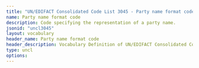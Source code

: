 ```yaml
---
title: "UN/EDIFACT Consolidated Code List 3045 - Party name format code (20B) JSON-LD Vocabulary"
name: Party name format code
description: Code specifying the representation of a party name.
jsonid: "uncl3045"
layout: vocabulary
header_name: Party name format code
header_description: Vocabulary Definition of UN/EDIFACT Consolidated Code List 3045 - Party name format code (20B) semantics in HTML format. JSON-LD format is available at [uncl3045.jsonld](/vocabulary/uncl3045.jsonld)
type: uncl
options:
---
```

